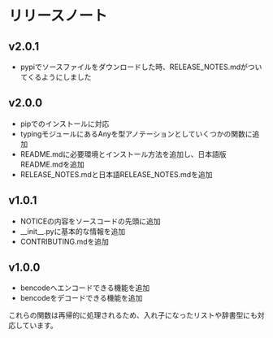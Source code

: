 # リリースノート

## v2.0.1

* pypiでソースファイルをダウンロードした時、RELEASE_NOTES.mdがついてくるようにしました

## v2.0.0

* pipでのインストールに対応
* typingモジュールにあるAnyを型アノテーションとしていくつかの関数に追加
* README.mdに必要環境とインストール方法を追加し、日本語版README.mdを追加
* RELEASE_NOTES.mdと日本語RELEASE_NOTES.mdを追加

## v1.0.1

* NOTICEの内容をソースコードの先頭に追加
* \_\_init\_\_.pyに基本的な情報を追加
* CONTRIBUTING.mdを追加

## v1.0.0

* bencodeへエンコードできる機能を追加
* bencodeをデコードできる機能を追加

これらの関数は再帰的に処理されるため、入れ子になったリストや辞書型にも対応しています。
